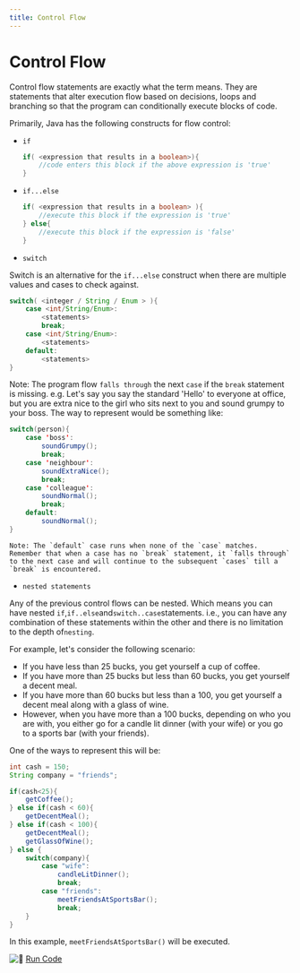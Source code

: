 ```yaml
---
title: Control Flow
---
```

# Control Flow

Control flow statements are exactly what the term means. They are statements that alter execution flow based on decisions, loops and branching so that the program can conditionally execute blocks of code.

Primarily, Java has the following constructs for flow control:

*   `if`
    ```java
    if( <expression that results in a boolean>){
        //code enters this block if the above expression is 'true'
    }
    ```

*   `if...else`
    ```java
    if( <expression that results in a boolean> ){
        //execute this block if the expression is 'true'
    } else{
        //execute this block if the expression is 'false'
    }
    ```

*   `switch`

Switch is an alternative for the `if...else` construct when there are multiple values and cases to check against.

```java
switch( <integer / String / Enum > ){
    case <int/String/Enum>: 
        <statements>
        break;
    case <int/String/Enum>:
        <statements>
    default:
        <statements>
}
```

Note: The program flow `falls through` the next `case` if the `break` statement is missing. e.g. Let's say you say the standard 'Hello' to everyone at office, but you are extra nice to the girl who sits next to you and sound grumpy to your boss. The way to represent would be something like:
```java
switch(person){
    case 'boss': 
        soundGrumpy();
        break;
    case 'neighbour': 
        soundExtraNice();
        break;
    case 'colleague':
        soundNormal();
        break;
    default:
        soundNormal();
}
```

    Note: The `default` case runs when none of the `case` matches. Remember that when a case has no `break` statement, it `falls through` to the next case and will continue to the subsequent `cases` till a `break` is encountered.

*   `nested statements`

Any of the previous control flows can be nested. Which means you can have nested `if`,`if..else`and`switch..case`statements. i.e., you can have any combination of these statements within the other and there is no limitation to the depth of`nesting`.

For example, let's consider the following scenario:

*   If you have less than 25 bucks, you get yourself a cup of coffee.
*   If you have more than 25 bucks but less than 60 bucks, you get yourself a decent meal.
*   If you have more than 60 bucks but less than a 100, you get yourself a decent meal along with a glass of wine.
*   However, when you have more than a 100 bucks, depending on who you are with, you either go for a candle lit dinner (with your wife) or you go to a sports bar (with your friends).

One of the ways to represent this will be:

```java
int cash = 150;
String company = "friends";

if(cash<25){
    getCoffee();
} else if(cash < 60){
    getDecentMeal();
} else if(cash < 100){
    getDecentMeal();
    getGlassOfWine();
} else {
    switch(company){
        case "wife":
            candleLitDinner();
            break;
        case "friends": 
            meetFriendsAtSportsBar();
            break;
    }
}
```
In this example, `meetFriendsAtSportsBar()` will be executed.

![:rocket:](//forum.freecodecamp.com/images/emoji/emoji_one/rocket.png?v=2 ":rocket:") <a href='https://repl.it/CJZi/1' target='_blank' rel='nofollow'>Run Code</a>
